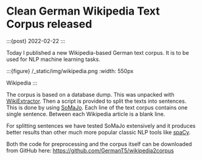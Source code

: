 # Clean German Wikipedia Text Corpus released

:::{post} 2022-02-22
:::

Today I published a new Wikipedia-based German text corpus. It is to be used for NLP machine learning tasks.

:::{figure} /\_static/img/wikipedia.png
:width: 550px

Wikipedia
:::

The corpus is based on a database dump.
This was unpacked with [WikiExtractor](https://github.com/attardi/wikiextractor).
Then a script is provided to split the texts into sentences.
This is done by using [SoMaJo](https://github.com/tsproisl/SoMaJo).
Each line of the text corpus contains one single sentence.
Between each Wikipedia article is a blank line.

For splitting sentences we have tested SoMaJo extensively and
it produces better results than other much more popular classic NLP tools like [spaCy](https://spacy.io/).

Both the code for preprocessing and the corpus itself can be downloaded from GitHub here:
<https://github.com/GermanT5/wikipedia2corpus>
